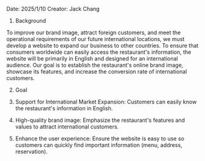 Date: 2025/1/10
Creator: Jack Chang

1. Background

  To improve our brand image, attract foreign customers, and meet the operational requirements of our future international locations, we must develop a website to expand our business to other countries. To ensure that consumers worldwide can easily access the restaurant's information, the website will be primarily in English and designed for an international audience. Our goal is to establish the restaurant's online brand image, showcase its features, and increase the conversion rate of international customers.

2. Goal

 1. Support for International Market Expansion: Customers can easily know the restaurant's information in English.
 2. High-quality brand image: Emphasize the restaurant's features and values to attract international customers.
 3. Enhance the user experience: Ensure the website is easy to use so customers can quickly find important information (menu, address, reservation).
